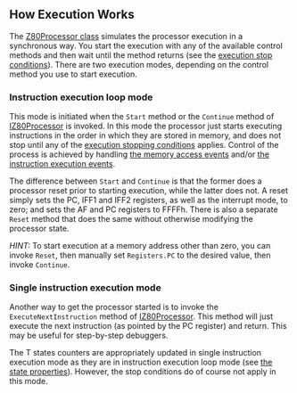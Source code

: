 ## How Execution Works

The [Z80Processor class](../Main/Z80Processor.cs) simulates the processor execution in a synchronous way. You start the execution with any of the available control methods and then wait until the method returns (see the [execution stop conditions](StopConditions.md)). There are two execution modes, depending on the control method you use to start execution.

### Instruction execution loop mode

This mode is initiated when the `Start` method or the `Continue` method of [IZ80Processor](../Main/IZ80Processor.cs) is invoked. In this mode the processor just starts executing instructions in the order in which they are stored in memory, and does not stop until any of the [execution stopping conditions](StopConditions.md) applies. Control of the process is achieved by handling [the memory access events](MemoryAccessFlow.md) and/or [the instruction execution events](InstructionExecutionFlow.md).

The difference between `Start` and `Continue` is that the former does a processor reset prior to starting execution, while the latter does not. A reset simply sets the PC, IFF1 and IFF2 registers, as well as the interrupt mode, to zero; and sets the AF and PC registers to FFFFh. There is also a separate `Reset` method that does the same without otherwise modifying the processor state.

_HINT:_ To start execution at a memory address other than zero, you can invoke `Reset`, then manually set `Registers.PC` to the desired value, then invoke `Continue`.

### Single instruction execution mode

Another way to get the processor started is to invoke the `ExecuteNextInstruction` method of [IZ80Processor](../Main/IZ80Processor.cs). This method will just execute the next instruction (as pointed by the PC register) and return. This may be useful for step-by-step debuggers.

The T states counters are appropriately updated in single instruction execution mode as they are in instruction execution loop mode (see [the state properties](State.md)). However, the stop conditions do of course not apply in this mode.